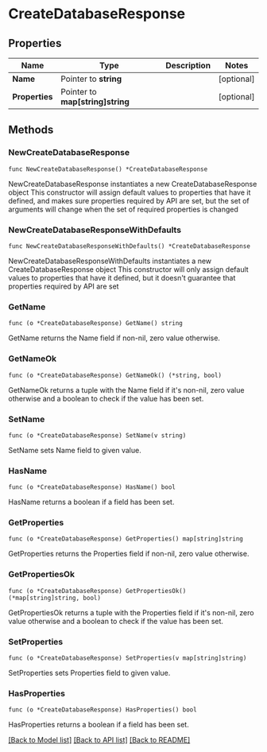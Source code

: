 # CreateDatabaseResponse

## Properties

Name | Type | Description | Notes
------------ | ------------- | ------------- | -------------
**Name** | Pointer to **string** |  | [optional] 
**Properties** | Pointer to **map[string]string** |  | [optional] 

## Methods

### NewCreateDatabaseResponse

`func NewCreateDatabaseResponse() *CreateDatabaseResponse`

NewCreateDatabaseResponse instantiates a new CreateDatabaseResponse object
This constructor will assign default values to properties that have it defined,
and makes sure properties required by API are set, but the set of arguments
will change when the set of required properties is changed

### NewCreateDatabaseResponseWithDefaults

`func NewCreateDatabaseResponseWithDefaults() *CreateDatabaseResponse`

NewCreateDatabaseResponseWithDefaults instantiates a new CreateDatabaseResponse object
This constructor will only assign default values to properties that have it defined,
but it doesn't guarantee that properties required by API are set

### GetName

`func (o *CreateDatabaseResponse) GetName() string`

GetName returns the Name field if non-nil, zero value otherwise.

### GetNameOk

`func (o *CreateDatabaseResponse) GetNameOk() (*string, bool)`

GetNameOk returns a tuple with the Name field if it's non-nil, zero value otherwise
and a boolean to check if the value has been set.

### SetName

`func (o *CreateDatabaseResponse) SetName(v string)`

SetName sets Name field to given value.

### HasName

`func (o *CreateDatabaseResponse) HasName() bool`

HasName returns a boolean if a field has been set.

### GetProperties

`func (o *CreateDatabaseResponse) GetProperties() map[string]string`

GetProperties returns the Properties field if non-nil, zero value otherwise.

### GetPropertiesOk

`func (o *CreateDatabaseResponse) GetPropertiesOk() (*map[string]string, bool)`

GetPropertiesOk returns a tuple with the Properties field if it's non-nil, zero value otherwise
and a boolean to check if the value has been set.

### SetProperties

`func (o *CreateDatabaseResponse) SetProperties(v map[string]string)`

SetProperties sets Properties field to given value.

### HasProperties

`func (o *CreateDatabaseResponse) HasProperties() bool`

HasProperties returns a boolean if a field has been set.


[[Back to Model list]](../README.md#documentation-for-models) [[Back to API list]](../README.md#documentation-for-api-endpoints) [[Back to README]](../README.md)


